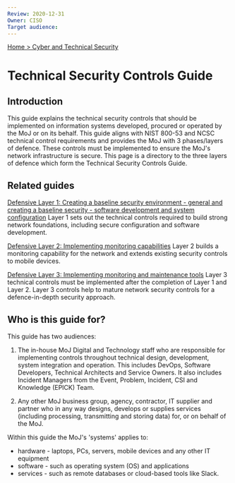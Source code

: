 ```yaml
---
Review: 2020-12-31
Owner: CISO
Target audience:
---
```


[Home > Cyber and Technical Security](home-security-policies-guides.md)

# Technical Security Controls Guide

## Introduction

This guide explains the technical security controls that should be implemented on information systems developed, procured or operated by the MoJ or on its behalf. This guide aligns with NIST 800-53 and NCSC technical control requirements and provides the MoJ with 3 phases/layers of defence. These controls must be implemented to ensure the MoJ's network infrastructure is secure. This page is a directory to the three layers of defence which form the Technical Security Controls Guide.

## Related guides

[Defensive Layer 1: Creating a baseline security environment - general and creating a baseline security - software development and system configuration](../technical-security-controls-guide-defensive-layer-1.md/)
Layer 1 sets out the technical controls required to build strong network foundations, including secure configuration and software development.

[Defensive Layer 2: Implementing monitoring capabilities](../technical-security-controls-guide-defensive-layer-2.md/)
Layer 2 builds a monitoring capability for the network and extends existing security controls to mobile devices.

[Defensive Layer 3: Implementing monitoring and maintenance tools](../technical-security-controls-guide-defensive-layer-3.md/)
Layer 3 technical controls must be implemented after the completion of Layer 1 and Layer 2. Layer 3 controls help to mature network security controls for a defence-in-depth security approach.

## Who is this guide for?

This guide has two audiences:

1. The in-house MoJ Digital and Technology staff who are responsible for implementing controls throughout technical design, development, system integration and operation. This includes DevOps, Software Developers, Technical Architects and Service Owners. It also includes Incident Managers from the Event, Problem, Incident, CSI and Knowledge (EPICK) Team.

2. Any other MoJ business group, agency, contractor, IT supplier and partner who in any way designs, develops or supplies services (including processing, transmitting and storing data) for, or on behalf of the MoJ.

Within this guide the MoJ's 'systems' applies to:

* hardware - laptops, PCs, servers, mobile devices and any other IT equipment
* software - such as operating system (OS) and applications
* services - such as remote databases or cloud-based tools like Slack.
